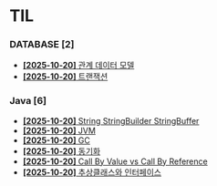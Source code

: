 # TIL
 
### DATABASE [2]
- [**[2025-10-20]**  관계 데이터 모델](https://github.com/A-lass/TIL/blob/main/DATABASE/관계_데이터_모델.md)
- [**[2025-10-20]**  트랜잭션](https://github.com/A-lass/TIL/blob/main/DATABASE/트랜잭션.md)
### Java [6]
- [**[2025-10-20]**  String StringBuilder StringBuffer](https://github.com/A-lass/TIL/blob/main/Java/String_StringBuilder_StringBuffer.md)
- [**[2025-10-20]**  JVM](https://github.com/A-lass/TIL/blob/main/Java/JVM.md)
- [**[2025-10-20]**  GC](https://github.com/A-lass/TIL/blob/main/Java/GC.md)
- [**[2025-10-20]**  동기화](https://github.com/A-lass/TIL/blob/main/Java/동기화.md)
- [**[2025-10-20]**  Call By Value vs Call By Reference](https://github.com/A-lass/TIL/blob/main/Java/Call_By_Value_vs_Call_By_Reference.md)
- [**[2025-10-20]**  추상클래스와 인터페이스](https://github.com/A-lass/TIL/blob/main/Java/추상클래스와_인터페이스.md)
